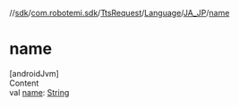 //[sdk](../../../../../index.md)/[com.robotemi.sdk](../../../index.md)/[TtsRequest](../../index.md)/[Language](../index.md)/[JA_JP](index.md)/[name](name.md)



# name  
[androidJvm]  
Content  
val [name](name.md): [String](https://kotlinlang.org/api/latest/jvm/stdlib/kotlin/-string/index.html)  



